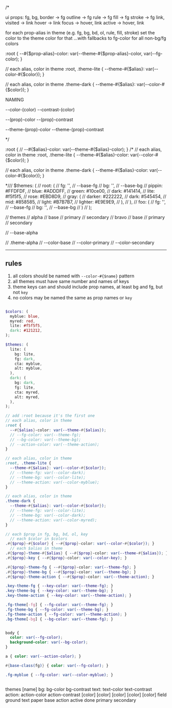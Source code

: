 /*

ui props:
  fg, bg,
    border -> fg
    outline -> fg
    rule -> fg
    fill -> fg
    stroke -> fg
  link,
    visited -> link
    hover -> link
    focus -> hover, link
    active -> hover, link


for each prop-alias in theme (e.g. fg, bg, bd, ol, rule, fill, stroke)
  set the color to the theme color for that
  ...with fallbacks to fg-color for all non-bg/fg colors

:root {
  --#{$prop-alias}-color: var(--theme-#{$prop-alias}-color, var(--fg-color);
}

// each alias, color in theme
:root, .theme-lite {
  --theme-#{$alias}: var(--color-#{$color});
}

// each alias, color in theme
.theme-dark {
  --theme-#{$alias}: var(--color-#{$color});
}

NAMING

--color-(color)
--contrast-(color)

--(prop)-color
--(prop)-contrast

--theme-(prop)-color
--theme-(prop)-contrast

*/

:root {
  // --#{$alias}-color: var(--theme-#{$alias}-color);
}
/*
// each alias, color in theme
:root, .theme-lite {
  --theme-#{$alias}-color: var(--color-#{$color});
}

// each alias, color in theme
.theme-dark {
  --theme-#{$alias}-color: var(--color-#{$color});
}

 */// $themes: (
//   root: (
//     fg: '', // --base-fg
//     bg: '', // --base-bg
//     pippin: #FFDFDF,
//     blue: #ADDDFF,
//     green: #10ce00,
//     dark: #141414,
//     lite: #f5f5f5,
//     rose: #EBD8D9,
//     gray: (
//       darker: #222222,
//       dark: #545454,
//       mid: #858585,
//       light: #B7B7B7,
//       lighter: #E9E9E9,
//     ),
//   ),
//   foo: (
//     fg: '', // --base-fg
//     bg: '', // --base-bg
//   )
// );



// themes
//   alpha
//     base
//     primary
//     secondary
//   bravo
//     base
//     primary
//     secondary

// --base-alpha

// .theme-alpha
//   --color-base
//   --color-primary
//   --color-secondary

---

## rules

1. all colors should be named with `--color-#{$name}` pattern
2. all themes must have same number and names of keys
3. theme keys can and should include prop names, at least bg and fg, but not `key`
4. no colors may be named the same as prop names or `key`

```scss

$colors: (
  myblue: blue,
  myred: red,
  lite: #f5f5f5,
  dark: #121212,
);

$themes: (
  lite: (
    bg: lite,
    fg: dark,
    cta: myblue,
    alt: myblue,
  ),
  dark: (
    bg: dark,
    fg: lite,
    cta: myred,
    alt: myred,
  ),
);

// add :root because it's the first one
// each alias, color in theme
:root {
  --#{$alias}-color: var(--theme-#{$alias});
  // --fg-color: var(--theme-fg);
  // --bg-color: var(--theme-bg);
  // --action-color: var(--theme-action);
}

// each alias, color in theme
:root, .theme-lite {
  --theme-#{$alias}: var(--color-#{$color});
  // --theme-fg: var(--color-dark);
  // --theme-bg: var(--color-lite);
  // --theme-action: var(--color-myblue);
}

// each alias, color in theme
.theme-dark {
  --theme-#{$alias}: var(--color-#{$color});
  // --theme-fg: var(--color-lite);
  // --theme-bg: var(--color-dark);
  // --theme-action: var(--color-myred);
}

// each $prop in fg, bg, bd, ol, key
  // each $color in $colors
.#{$prop}-#{$color} { --#{$prop}-color: var(--color-#{$color}); }
  // each $alias in theme
.#{$prop}-theme-#{$alias} { --#{$prop}-color: var(--theme-#{$alias}); }
.#{$prop}-key { --#{$prop}-color: var(--color-key); }

.#{$prop}-theme-fg { --#{$prop}-color: var(--theme-fg); }
.#{$prop}-theme-bg { --#{$prop}-color: var(--theme-bg); }
.#{$prop}-theme-action { --#{$prop}-color: var(--theme-action); }

.key-theme-fg { --key-color: var(--theme-fg); }
.key-theme-bg { --key-color: var(--theme-bg); }
.key-theme-action { --key-color: var(--theme-action); }

.fg-theme[-fg] { --fg-color: var(--theme-fg); }
.fg-theme-bg { --fg-color: var(--theme-bg); }
.fg-theme-action { --fg-color: var(--theme-action); }
.bg-theme[-bg] { --bg-color: var(--theme-fg); }


body {
  color: var(--fg-color);
  background-color: var(--bg-color);
}

a { color: var(--action-color); }

#{base-class(fg)} { color: var(--fg-color); }

.fg-myblue { --fg-color: var(--color-myblue); }



```

themes
  [name]
    bg:
      bg-color
        bg-contrast
    text:
      text-color
        text-contrast
    action:
      action-color
        action-contrast
    [color]
    [color]
    [color]
    [color]
    [color]
field
ground
text
paper
base
action
active
done
primary
secondary
